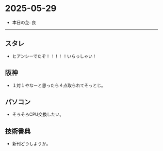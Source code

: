 # 2025-05-29

- 本日の芝: 良

---

## スタレ
- ヒアンシーでたぞ！！！！！いらっしゃい！

## 阪神
- １対１やなーと思ったら４点取られてそっとじ。

## パソコン
- そろそろCPU交換したい。

## 技術書典
- 新刊どうしようか。
